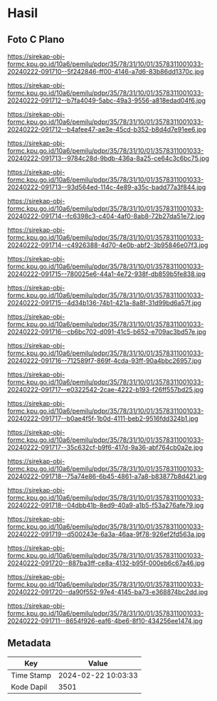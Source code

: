 # Hasil

## Foto C Plano

https://sirekap-obj-formc.kpu.go.id/10a6/pemilu/pdpr/35/78/31/10/01/3578311001033-20240222-091710--5f242846-ff00-4146-a7d6-83b86dd1370c.jpg

https://sirekap-obj-formc.kpu.go.id/10a6/pemilu/pdpr/35/78/31/10/01/3578311001033-20240222-091712--b7fa4049-5abc-49a3-9556-a818edad04f6.jpg

https://sirekap-obj-formc.kpu.go.id/10a6/pemilu/pdpr/35/78/31/10/01/3578311001033-20240222-091712--b4afee47-ae3e-45cd-b352-b8d4d7e91ee6.jpg

https://sirekap-obj-formc.kpu.go.id/10a6/pemilu/pdpr/35/78/31/10/01/3578311001033-20240222-091713--9784c28d-9bdb-436a-8a25-ce64c3c6bc75.jpg

https://sirekap-obj-formc.kpu.go.id/10a6/pemilu/pdpr/35/78/31/10/01/3578311001033-20240222-091713--93d564ed-114c-4e89-a35c-badd77a3f844.jpg

https://sirekap-obj-formc.kpu.go.id/10a6/pemilu/pdpr/35/78/31/10/01/3578311001033-20240222-091714--fc6398c3-c404-4af0-8ab8-72b27da51e72.jpg

https://sirekap-obj-formc.kpu.go.id/10a6/pemilu/pdpr/35/78/31/10/01/3578311001033-20240222-091714--c4926388-4d70-4e0b-abf2-3b95846e07f3.jpg

https://sirekap-obj-formc.kpu.go.id/10a6/pemilu/pdpr/35/78/31/10/01/3578311001033-20240222-091715--780025e6-44a1-4e72-938f-db859b5fe838.jpg

https://sirekap-obj-formc.kpu.go.id/10a6/pemilu/pdpr/35/78/31/10/01/3578311001033-20240222-091715--4d34b136-74b1-421a-8a8f-31d99bd6a57f.jpg

https://sirekap-obj-formc.kpu.go.id/10a6/pemilu/pdpr/35/78/31/10/01/3578311001033-20240222-091716--cb6bc702-d091-41c5-b652-e709ac3bd57e.jpg

https://sirekap-obj-formc.kpu.go.id/10a6/pemilu/pdpr/35/78/31/10/01/3578311001033-20240222-091716--712589f7-869f-4cda-93ff-90a4bbc26957.jpg

https://sirekap-obj-formc.kpu.go.id/10a6/pemilu/pdpr/35/78/31/10/01/3578311001033-20240222-091717--e0322542-2cae-4222-b193-f26ff557bd25.jpg

https://sirekap-obj-formc.kpu.go.id/10a6/pemilu/pdpr/35/78/31/10/01/3578311001033-20240222-091717--b0ae4f5f-1b0d-4111-beb2-9516fdd324b1.jpg

https://sirekap-obj-formc.kpu.go.id/10a6/pemilu/pdpr/35/78/31/10/01/3578311001033-20240222-091717--35c632cf-b9f6-417d-9a36-abf764cb0a2e.jpg

https://sirekap-obj-formc.kpu.go.id/10a6/pemilu/pdpr/35/78/31/10/01/3578311001033-20240222-091718--75a74e86-6b45-4861-a7a8-b83877b8d421.jpg

https://sirekap-obj-formc.kpu.go.id/10a6/pemilu/pdpr/35/78/31/10/01/3578311001033-20240222-091718--04dbb41b-8ed9-40a9-a1b5-f53a276afe79.jpg

https://sirekap-obj-formc.kpu.go.id/10a6/pemilu/pdpr/35/78/31/10/01/3578311001033-20240222-091719--d500243e-6a3a-46aa-9f78-926ef2fd563a.jpg

https://sirekap-obj-formc.kpu.go.id/10a6/pemilu/pdpr/35/78/31/10/01/3578311001033-20240222-091720--887ba3ff-ce8a-4132-b95f-000eb6c67a46.jpg

https://sirekap-obj-formc.kpu.go.id/10a6/pemilu/pdpr/35/78/31/10/01/3578311001033-20240222-091720--da90f552-97e4-4145-ba73-e368874bc2dd.jpg

https://sirekap-obj-formc.kpu.go.id/10a6/pemilu/pdpr/35/78/31/10/01/3578311001033-20240222-091711--8654f926-eaf6-4be6-8f10-434256ee1474.jpg


## Metadata

| Key        | Value               |
| ---------- | ------------------- |
| Time Stamp | 2024-02-22 10:03:33 |
| Kode Dapil | 3501                |



